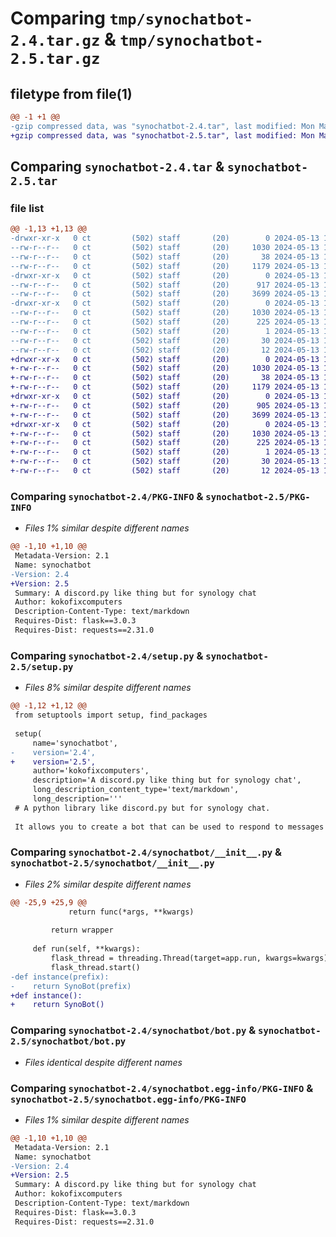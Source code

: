 # Comparing `tmp/synochatbot-2.4.tar.gz` & `tmp/synochatbot-2.5.tar.gz`

## filetype from file(1)

```diff
@@ -1 +1 @@
-gzip compressed data, was "synochatbot-2.4.tar", last modified: Mon May 13 17:09:14 2024, max compression
+gzip compressed data, was "synochatbot-2.5.tar", last modified: Mon May 13 17:11:26 2024, max compression
```

## Comparing `synochatbot-2.4.tar` & `synochatbot-2.5.tar`

### file list

```diff
@@ -1,13 +1,13 @@
-drwxr-xr-x   0 ct         (502) staff       (20)        0 2024-05-13 17:09:14.285298 synochatbot-2.4/
--rw-r--r--   0 ct         (502) staff       (20)     1030 2024-05-13 17:09:14.285091 synochatbot-2.4/PKG-INFO
--rw-r--r--   0 ct         (502) staff       (20)       38 2024-05-13 17:09:14.285349 synochatbot-2.4/setup.cfg
--rw-r--r--   0 ct         (502) staff       (20)     1179 2024-05-13 17:07:53.000000 synochatbot-2.4/setup.py
-drwxr-xr-x   0 ct         (502) staff       (20)        0 2024-05-13 17:09:14.283968 synochatbot-2.4/synochatbot/
--rw-r--r--   0 ct         (502) staff       (20)      917 2024-05-13 17:06:26.000000 synochatbot-2.4/synochatbot/__init__.py
--rw-r--r--   0 ct         (502) staff       (20)     3699 2024-05-13 17:06:15.000000 synochatbot-2.4/synochatbot/bot.py
-drwxr-xr-x   0 ct         (502) staff       (20)        0 2024-05-13 17:09:14.284826 synochatbot-2.4/synochatbot.egg-info/
--rw-r--r--   0 ct         (502) staff       (20)     1030 2024-05-13 17:09:14.000000 synochatbot-2.4/synochatbot.egg-info/PKG-INFO
--rw-r--r--   0 ct         (502) staff       (20)      225 2024-05-13 17:09:14.000000 synochatbot-2.4/synochatbot.egg-info/SOURCES.txt
--rw-r--r--   0 ct         (502) staff       (20)        1 2024-05-13 17:09:14.000000 synochatbot-2.4/synochatbot.egg-info/dependency_links.txt
--rw-r--r--   0 ct         (502) staff       (20)       30 2024-05-13 17:09:14.000000 synochatbot-2.4/synochatbot.egg-info/requires.txt
--rw-r--r--   0 ct         (502) staff       (20)       12 2024-05-13 17:09:14.000000 synochatbot-2.4/synochatbot.egg-info/top_level.txt
+drwxr-xr-x   0 ct         (502) staff       (20)        0 2024-05-13 17:11:26.003090 synochatbot-2.5/
+-rw-r--r--   0 ct         (502) staff       (20)     1030 2024-05-13 17:11:26.002891 synochatbot-2.5/PKG-INFO
+-rw-r--r--   0 ct         (502) staff       (20)       38 2024-05-13 17:11:26.003130 synochatbot-2.5/setup.cfg
+-rw-r--r--   0 ct         (502) staff       (20)     1179 2024-05-13 17:10:59.000000 synochatbot-2.5/setup.py
+drwxr-xr-x   0 ct         (502) staff       (20)        0 2024-05-13 17:11:26.000016 synochatbot-2.5/synochatbot/
+-rw-r--r--   0 ct         (502) staff       (20)      905 2024-05-13 17:10:46.000000 synochatbot-2.5/synochatbot/__init__.py
+-rw-r--r--   0 ct         (502) staff       (20)     3699 2024-05-13 17:06:15.000000 synochatbot-2.5/synochatbot/bot.py
+drwxr-xr-x   0 ct         (502) staff       (20)        0 2024-05-13 17:11:26.001839 synochatbot-2.5/synochatbot.egg-info/
+-rw-r--r--   0 ct         (502) staff       (20)     1030 2024-05-13 17:11:25.000000 synochatbot-2.5/synochatbot.egg-info/PKG-INFO
+-rw-r--r--   0 ct         (502) staff       (20)      225 2024-05-13 17:11:25.000000 synochatbot-2.5/synochatbot.egg-info/SOURCES.txt
+-rw-r--r--   0 ct         (502) staff       (20)        1 2024-05-13 17:11:25.000000 synochatbot-2.5/synochatbot.egg-info/dependency_links.txt
+-rw-r--r--   0 ct         (502) staff       (20)       30 2024-05-13 17:11:25.000000 synochatbot-2.5/synochatbot.egg-info/requires.txt
+-rw-r--r--   0 ct         (502) staff       (20)       12 2024-05-13 17:11:25.000000 synochatbot-2.5/synochatbot.egg-info/top_level.txt
```

### Comparing `synochatbot-2.4/PKG-INFO` & `synochatbot-2.5/PKG-INFO`

 * *Files 1% similar despite different names*

```diff
@@ -1,10 +1,10 @@
 Metadata-Version: 2.1
 Name: synochatbot
-Version: 2.4
+Version: 2.5
 Summary: A discord.py like thing but for synology chat
 Author: kokofixcomputers
 Description-Content-Type: text/markdown
 Requires-Dist: flask==3.0.3
 Requires-Dist: requests==2.31.0
```

### Comparing `synochatbot-2.4/setup.py` & `synochatbot-2.5/setup.py`

 * *Files 8% similar despite different names*

```diff
@@ -1,12 +1,12 @@
 from setuptools import setup, find_packages
 
 setup(
     name='synochatbot',
-    version='2.4',
+    version='2.5',
     author='kokofixcomputers',
     description='A discord.py like thing but for synology chat',
     long_description_content_type='text/markdown',
     long_description='''
 # A python library like discord.py but for synology chat.
 
 It allows you to create a bot that can be used to respond to messages in synology chat.
```

### Comparing `synochatbot-2.4/synochatbot/__init__.py` & `synochatbot-2.5/synochatbot/__init__.py`

 * *Files 2% similar despite different names*

```diff
@@ -25,9 +25,9 @@
             return func(*args, **kwargs)
     
         return wrapper
 
     def run(self, **kwargs):
         flask_thread = threading.Thread(target=app.run, kwargs=kwargs)
         flask_thread.start()
-def instance(prefix):
-    return SynoBot(prefix)
+def instance():
+    return SynoBot()
```

### Comparing `synochatbot-2.4/synochatbot/bot.py` & `synochatbot-2.5/synochatbot/bot.py`

 * *Files identical despite different names*

### Comparing `synochatbot-2.4/synochatbot.egg-info/PKG-INFO` & `synochatbot-2.5/synochatbot.egg-info/PKG-INFO`

 * *Files 1% similar despite different names*

```diff
@@ -1,10 +1,10 @@
 Metadata-Version: 2.1
 Name: synochatbot
-Version: 2.4
+Version: 2.5
 Summary: A discord.py like thing but for synology chat
 Author: kokofixcomputers
 Description-Content-Type: text/markdown
 Requires-Dist: flask==3.0.3
 Requires-Dist: requests==2.31.0
```

